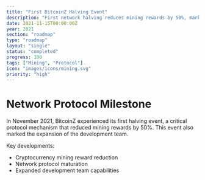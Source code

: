 ```yaml
---
title: "First BitcoinZ Halving Event"
description: "First network halving reduces mining rewards by 50%, marking a significant protocol milestone"
date: 2021-11-15T00:00:00Z
year: 2021
section: "roadmap"
type: "roadmap"
layout: "single"
status: "completed"
progress: 100
tags: ["Mining", "Protocol"]
icon: "images/icons/mining.svg"
priority: "high"
---
```


# Network Protocol Milestone

In November 2021, BitcoinZ experienced its first halving event, a critical protocol mechanism that reduced mining rewards by 50%. This event also marked the expansion of the development team.

Key developments:
- Cryptocurrency mining reward reduction
- Network protocol maturation
- Expanded development team capabilities
